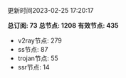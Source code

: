 更新时间2023-02-25 17:20:17

**总订阅: 73**
**总节点: 1208**
**有效节点: 435**
- v2ray节点: 279
- ss节点: 87
- trojan节点: 55
- ssr节点: 14
